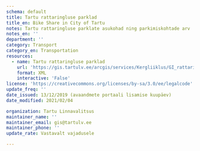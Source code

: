 ```yaml
---
schema: default
title: Tartu rattaringluse parklad
title_en: Bike Share in City of Tartu
notes: Tartu rattaringluse parklate asukohad ning parkimiskohtade arv
notes_en: ''
department: ''
category: Transport
category_en: Transportation
resources:
  - name: Tartu rattaringluse parklad
    url: 'https://gis.tartulv.ee/arcgis/services/Kergliiklus/GI_rattaringluse_parklad_kodulehel_teenus/MapServer?wsdl'
    format: XML
    interactive: 'False'
license: 'https://creativecommons.org/licenses/by-sa/3.0/ee/legalcode'  
update_freq: ''
date_issued: 13/12/2019 (avaandmete portaali lisamise kuupäev)
date_modified: 2021/02/04

organization: Tartu Linnavalitsus
maintainer_name: ''
maintainer_email: gis@tartulv.ee
maintainer_phone: ''
update_rate: Vastavalt vajadusele

---
```


